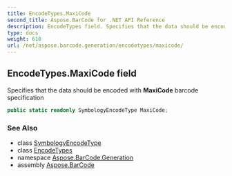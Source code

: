 ```yaml
---
title: EncodeTypes.MaxiCode
second_title: Aspose.BarCode for .NET API Reference
description: EncodeTypes field. Specifies that the data should be encoded with MaxiCode barcode specification
type: docs
weight: 610
url: /net/aspose.barcode.generation/encodetypes/maxicode/
---
```

## EncodeTypes.MaxiCode field

Specifies that the data should be encoded with **MaxiCode** barcode specification

```csharp
public static readonly SymbologyEncodeType MaxiCode;
```

### See Also

* class [SymbologyEncodeType](../../symbologyencodetype/)
* class [EncodeTypes](../)
* namespace [Aspose.BarCode.Generation](../../../aspose.barcode.generation/)
* assembly [Aspose.BarCode](../../../)


